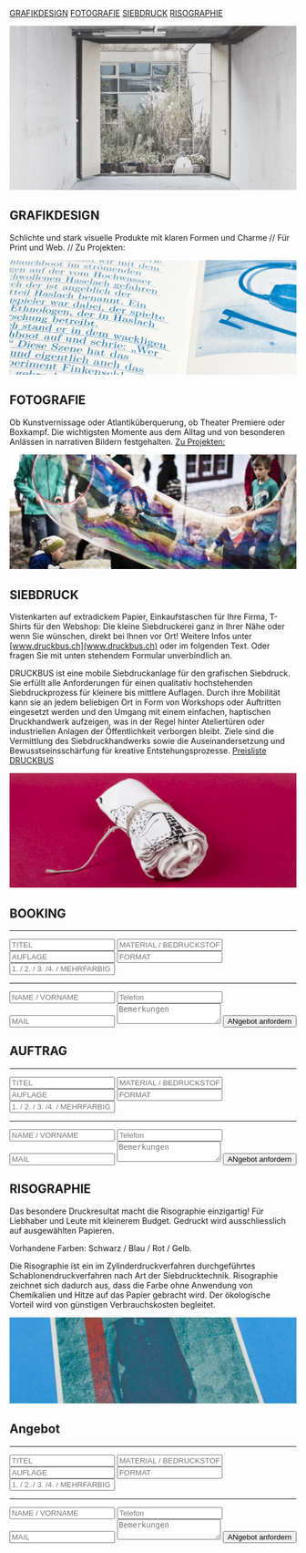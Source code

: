 [GRAFIKDESIGN](#GRAFIKDESIGN) [FOTOGRAFIE](#FOTOGRAFIE) [SIEBDRUCK](#SIEBDRUCK) [RISOGRAPHIE](#RISOGRAPHIE)

![test image](20111116_atelier_roh_gw_IMG_9422.jpg)


## <a name="GRAFIKDESIGN"></a>GRAFIKDESIGN
Schlichte und stark visuelle Produkte mit klaren Formen und Charme // Für Print und Web. // Zu Projekten:

![test image](20131130_gw_finkenschlag__MG_9692.jpg)

## <a name="FOTOGRAFIE"></a>FOTOGRAFIE 
Ob Kunstvernissage oder Atlantiküberquerung, ob Theater Premiere oder Boxkampf. Die wichtigsten Momente aus dem Alltag und von besonderen Anlässen in narrativen Bildern festgehalten. [Zu Projekten:](http://weissheimer.jbrogramming.ch/angebot.html)

![test image](20140511_gw_spielzeugmuseum__MG_2098.jpg)

## <a name="SIEBDRUCK"></a>SIEBDRUCK 
Vistenkarten auf extradickem Papier, Einkaufstaschen für Ihre Firma, T-Shirts für den Webshop: Die kleine Siebdruckerei ganz in Ihrer Nähe oder wenn Sie wünschen, direkt bei Ihnen vor Ort! Weitere Infos unter [www.druckbus.ch](www.druckbus.ch) oder im folgenden Text. Oder fragen Sie mit unten stehendem Formular unverbindlich an.

DRUCKBUS ist eine mobile Siebdruckanlage für den grafischen Siebdruck. Sie erfüllt alle Anforderungen für einen qualitativ hochstehenden Siebdruckprozess für kleinere bis mittlere Auflagen. 
Durch ihre Mobilität kann sie an jedem beliebigen Ort in Form von Workshops oder Auftritten eingesetzt werden und den Umgang mit einem einfachen, haptischen Druckhandwerk aufzeigen, was in der Regel hinter Ateliertüren oder industriellen Anlagen der Öffentlichkeit verborgen bleibt. Ziele sind die Vermittlung des Siebdruckhandwerks sowie die Auseinandersetzung und Bewusstseinsschärfung für kreative Entstehungsprozesse. [Preisliste DRUCKBUS](Preisliste_DRUCKBUS_Nutzung_2014.pdf)

![test image](20131218_gw_ahoiahoi__MG_9802.jpg)

## <a name="BOOKING"></a>BOOKING

<form action="https://forms.brace.io/mail@weissheimer.ch" method="POST">
	<hr>
    <input type="text" name="titel" placeholder="TITEL">
    <input type="text" name="material" placeholder="MATERIAL / BEDRUCKSTOFF">
    <input type="text" name="auflage" placeholder="AUFLAGE">
    <input type="text" name="format" placeholder="FORMAT"> 
    <input type="text" name="farbe" placeholder="1. / 2. / 3. /4. / MEHRFARBIG">
    <hr>
    <input type="text" name="name" placeholder="NAME / VORNAME">
    <input type="text" name="telefon" placeholder="Telefon">
    <input type="email" name="_replyto" placeholder="MAIL">
    <textarea name="bemerkungen" placeholder="Bemerkungen"></textarea>
    <button type="submit">ANgebot anfordern</button>
</form>

## <a name="AUFTRAG"></a>AUFTRAG

<form action="https://forms.brace.io/mail@weissheimer.ch" method="POST">
    <hr>
    <input type="text" name="titel" placeholder="TITEL">
    <input type="text" name="material" placeholder="MATERIAL / BEDRUCKSTOFF">
    <input type="text" name="auflage" placeholder="AUFLAGE">
    <input type="text" name="format" placeholder="FORMAT"> 
    <input type="text" name="farbe" placeholder="1. / 2. / 3. /4. / MEHRFARBIG">
    <hr>
    <input type="text" name="name" placeholder="NAME / VORNAME">
    <input type="text" name="telefon" placeholder="Telefon">
    <input type="email" name="_replyto" placeholder="MAIL">
    <textarea name="bemerkungen" placeholder="Bemerkungen"></textarea>
    <button type="submit">ANgebot anfordern</button>
</form>

## <a name="RISOGRAPHIE"></a>RISOGRAPHIE 
Das besondere Druckresultat macht die Risographie einzigartig! Für Liebhaber und Leute mit kleinerem Budget. Gedruckt wird ausschliesslich auf ausgewählten Papieren.

Vorhandene Farben: Schwarz / Blau / Rot / Gelb.

Die Risographie ist ein im Zylinderdruckverfahren durchgeführtes Schablonendruckverfahren nach Art der Siebdrucktechnik. Risographie zeichnet sich dadurch aus, dass die Farbe ohne Anwendung von Chemikalien und Hitze auf das Papier gebracht wird. Der ökologische Vorteil wird von günstigen Verbrauchskosten begleitet.

![test image](_MG_8939.jpg)

## <a name="angebot"></a>Angebot

<form action="https://forms.brace.io/mail@weissheimer.ch" method="POST">
    <hr>
    <input type="text" name="titel" placeholder="TITEL">
    <input type="text" name="material" placeholder="MATERIAL / BEDRUCKSTOFF">
    <input type="text" name="auflage" placeholder="AUFLAGE">
    <input type="text" name="format" placeholder="FORMAT"> 
    <input type="text" name="farbe" placeholder="1. / 2. / 3. /4. / MEHRFARBIG">
    <hr>
    <input type="text" name="name" placeholder="NAME / VORNAME">
    <input type="text" name="telefon" placeholder="Telefon">
    <input type="email" name="_replyto" placeholder="MAIL">
    <textarea name="bemerkungen" placeholder="Bemerkungen"></textarea>
    <button type="submit">ANgebot anfordern</button>
</form>